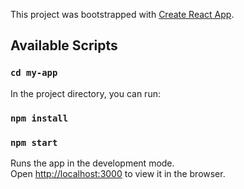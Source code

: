 This project was bootstrapped with [Create React App](https://github.com/facebook/create-react-app).

## Available Scripts

### `cd my-app`

In the project directory, you can run:

### `npm install`

### `npm start`

Runs the app in the development mode.<br />
Open [http://localhost:3000](http://localhost:3000) to view it in the browser.
